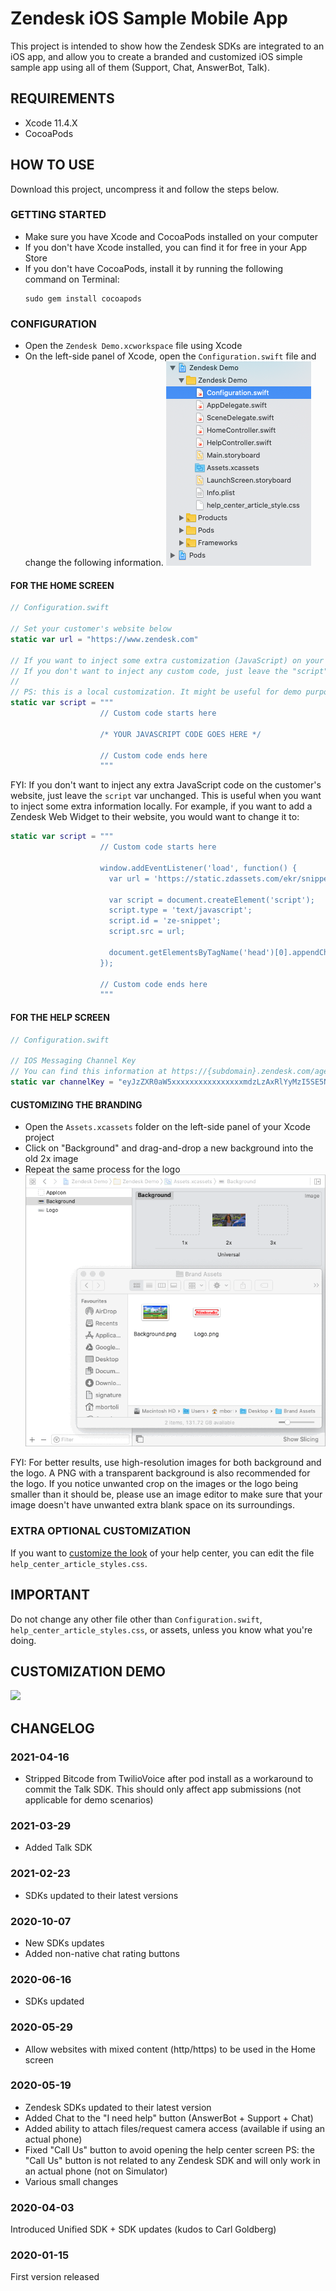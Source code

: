 # Zendesk iOS Sample Mobile App

This project is intended to show how the Zendesk SDKs are integrated to an iOS app, and allow you to create a branded and customized iOS simple sample app using all of them (Support, Chat, AnswerBot, Talk).

## REQUIREMENTS

- Xcode 11.4.X
- CocoaPods

## HOW TO USE

Download this project, uncompress it and follow the steps below.

### GETTING STARTED

- Make sure you have Xcode and CocoaPods installed on your computer
- If you don't have Xcode installed, you can find it for free in your App Store
- If you don't have CocoaPods, install it by running the following command on Terminal:
  ```console
  sudo gem install cocoapods
  ```

### CONFIGURATION

- Open the `Zendesk Demo.xcworkspace` file using Xcode
- On the left-side panel of Xcode, open the `Configuration.swift` file and change the following information.
  ![](Documentation/left-panel.png)

#### FOR THE HOME SCREEN

```swift
// Configuration.swift

// Set your customer's website below
static var url = "https://www.zendesk.com"

// If you want to inject some extra customization (JavaScript) on your customer's website, add it below.
// If you don't want to inject any custom code, just leave the "script" var unchanged.
//
// PS: this is a local customization. It might be useful for demo purposes only.
static var script = """
                    // Custom code starts here

                    /* YOUR JAVASCRIPT CODE GOES HERE */

                    // Custom code ends here
                    """
```

FYI: If you don't want to inject any extra JavaScript code on the customer's website, just leave the `script` var unchanged. This is useful when you want to inject some extra information locally. For example, if you want to add a Zendesk Web Widget to their website, you would want to change it to:

```swift
static var script = """
                    // Custom code starts here

                    window.addEventListener('load', function() {
                      var url = 'https://static.zdassets.com/ekr/snippet.js?key=3798e302-522f-45c9-9ac6-20c7b0e62753';

                      var script = document.createElement('script');
                      script.type = 'text/javascript';
                      script.id = 'ze-snippet';
                      script.src = url;

                      document.getElementsByTagName('head')[0].appendChild(script);
                    });

                    // Custom code ends here
                    """
```

#### FOR THE HELP SCREEN

```swift
// Configuration.swift

// IOS Messaging Channel Key
// You can find this information at https://{subdomain}.zendesk.com/agent/admin/mobile_sdk
static var channelKey = "eyJzZXR0aW5xxxxxxxxxxxxxxxxmdzLzAxRlYyMzI5SE5NUUNKMDE5V0M0MDVCVEZOLmpzb24ifQ=="
```

#### CUSTOMIZING THE BRANDING

- Open the `Assets.xcassets` folder on the left-side panel of your Xcode project
- Click on "Background" and drag-and-drop a new background into the old 2x image
- Repeat the same process for the logo
  ![](Documentation/asset-replacement.gif)

FYI: For better results, use high-resolution images for both background and the logo. A PNG with a transparent background is also recommended for the logo. If you notice unwanted crop on the images or the logo being smaller than it should be, please use an image editor to make sure that your image doesn't have unwanted extra blank space on its surroundings.

### EXTRA OPTIONAL CUSTOMIZATION

If you want to [customize the look](https://developer.zendesk.com/embeddables/docs/ios_support_sdk/customize_the_look) of your help center, you can edit the file `help_center_article_styles.css`.

## IMPORTANT

Do not change any other file other than `Configuration.swift`, `help_center_article_styles.css`, or assets, unless you know what you're doing.

## CUSTOMIZATION DEMO

[![](https://img.youtube.com/vi/mqjJ3LxLHY8/0.jpg)](https://www.youtube.com/watch?v=mqjJ3LxLHY8)

## CHANGELOG

### 2021-04-16

- Stripped Bitcode from TwilioVoice after pod install as a workaround to commit the Talk SDK. This should only affect app submissions (not applicable for demo scenarios)

### 2021-03-29

- Added Talk SDK

### 2021-02-23

- SDKs updated to their latest versions

### 2020-10-07

- New SDKs updates
- Added non-native chat rating buttons

### 2020-06-16

- SDKs updated

### 2020-05-29

- Allow websites with mixed content (http/https) to be used in the Home screen

### 2020-05-19

- Zendesk SDKs updated to their latest version
- Added Chat to the "I need help" button (AnswerBot + Support + Chat)
- Added ability to attach files/request camera access (available if using an actual phone)
- Fixed "Call Us" button to avoid opening the help center screen
  PS: the "Call Us" button is not related to any Zendesk SDK and will only work in an actual phone (not on Simulator)
- Various small changes

### 2020-04-03

Introduced Unified SDK + SDK updates (kudos to Carl Goldberg)

### 2020-01-15

First version released
